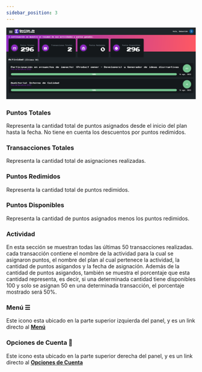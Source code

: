 ```yaml
---
sidebar_position: 3
---
```


![image](./img/dashboard.png)

### Puntos Totales
Representa la cantidad total de puntos asignados desde el inicio del plan hasta la fecha. No tiene en cuenta los descuentos por puntos redimidos.

### Transacciones Totales
Representa la cantidad total de asignaciones realizadas.

### Puntos Redimidos
Representa la cantidad total de puntos redimidos.

### Puntos Disponibles
Representa la cantidad de puntos asignados menos los puntos redimidos.

### Actividad
En esta sección se muestran todas las últimas 50 transacciones realizadas. cada transacción contiene el nombre de la actividad para la cual se asignaron puntos, el nombre del plan al cual pertenece la actividad, la cantidad de puntos asigandos y la fecha de asignación. Además de la cantidad de puntos asigandos, también se muestra el porcentaje que esta cantidad representa, es decir, si una determinada cantidad tiene disponibles 100 y solo se asignan 50 en una determinada transacción, el porcentaje mostrado será 50%.

### Menú ☰
Este icono esta ubicado en la parte superior izquierda del panel, y es un link directo al **[Menú](Menu)**

### Opciones de Cuenta 👤
Este icono esta ubicado en la parte superior derecha del panel, y es un link directo al **[Opciones de Cuenta](Cuenta)**
